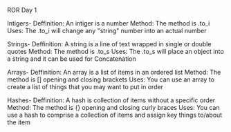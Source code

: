 ROR Day 1

Intigers- 
	Deffinition: An intiger is a number
	Method: The method is .to_i
	Uses: The .to_i will change any "string" number into an actual number 

Strings-
	Deffinition: A string is a line of text wrapped in single or double quotes
	Method: The method is .to_s
	Uses: The .to_s will place an object into a string and it can be used for Concatenation

Arrays-
	Deffinition: An array is a list of items in an ordered list
	Method: The method is [] opening and closing brackets
	Uses: You can use an array to create a list of things that you may want to put in order

Hashes-
	Deffinition: A hash is collection of items without a specific order
	Method: The method is {} opening and closing curly braces
	Uses: You can use a hash to comprise a collection of items and assign key things to/about the item